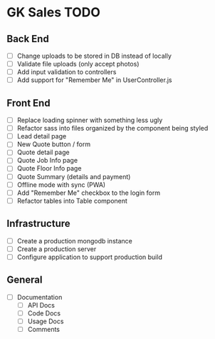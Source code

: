 # GK Sales TODO

## Back End

- [ ] Change uploads to be stored in DB instead of locally
- [ ] Validate file uploads (only accept photos)
- [ ] Add input validation to controllers
- [ ] Add support for "Remember Me" in UserController.js

## Front End

- [ ] Replace loading spinner with something less ugly
- [ ] Refactor sass into files organized by the component being styled
- [ ] Lead detail page
- [ ] New Quote button / form
- [ ] Quote detail page
- [ ] Quote Job Info page
- [ ] Quote Floor Info page
- [ ] Quote Summary (details and payment)
- [ ] Offline mode with sync (PWA)
- [ ] Add "Remember Me" checkbox to the login form
- [ ] Refactor tables into Table component

## Infrastructure

- [ ] Create a production mongodb instance
- [ ] Create a production server
- [ ] Configure application to support production build

## General

- [ ] Documentation
  - [ ] API Docs
  - [ ] Code Docs
  - [ ] Usage Docs
  - [ ] Comments
